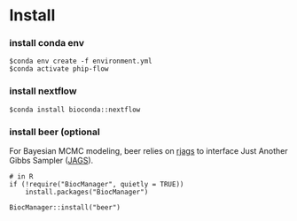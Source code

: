 # Install

### install conda env
```
$conda env create -f environment.yml
$conda activate phip-flow
```

### install nextflow
```
$conda install bioconda::nextflow
```

### install beer (optional
For Bayesian MCMC modeling, beer relies on [rjags]([url](https://cran.r-project.org/web/packages/rjags/index.html)) to interface Just Another Gibbs Sampler ([JAGS]([url](https://mcmc-jags.sourceforge.io/))).
```
# in R
if (!require("BiocManager", quietly = TRUE))
    install.packages("BiocManager")

BiocManager::install("beer")
```
